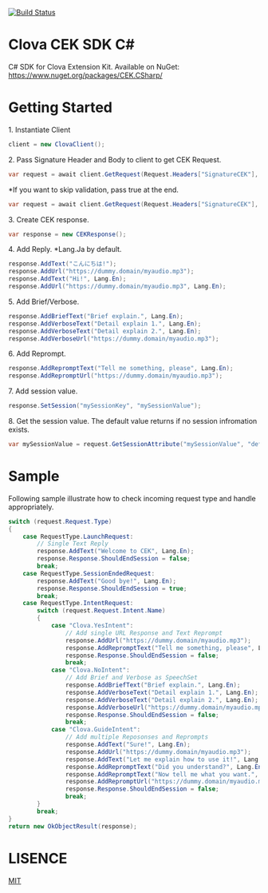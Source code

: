 [![Build Status](https://dev.azure.com/LINEDeveloperCommunity/clova-extensions-kit/_apis/build/status/clova-extensions-kit-CI?branchName=master)](https://dev.azure.com/LINEDeveloperCommunity/clova-extensions-kit/_build/latest?definitionId=3&branchName=master)

# Clova CEK SDK C#

C# SDK for Clova Extension Kit.
Available on NuGet: https://www.nuget.org/packages/CEK.CSharp/

# Getting Started

1\. Instantiate Client

```csharp
client = new ClovaClient();
```

2\. Pass Signature Header and Body to client to get CEK Request.

```csharp
var request = await client.GetRequest(Request.Headers["SignatureCEK"], Request.Body);
```

*If you want to skip validation, pass true at the end.

```csharp
var request = await client.GetRequest(Request.Headers["SignatureCEK"], Request.Body, true);
```

3\. Create CEK response.

```csharp
var response = new CEKResponse();
```

4\. Add Reply. *Lang.Ja by default.

```csharp
response.AddText("こんにちは!");
response.AddUrl("https://dummy.domain/myaudio.mp3");
response.AddText("Hi!", Lang.En);
response.AddUrl("https://dummy.domain/myaudio.mp3", Lang.En);
```

5\. Add Brief/Verbose.

```csharp
response.AddBriefText("Brief explain.", Lang.En);
response.AddVerboseText("Detail explain 1.", Lang.En);
response.AddVerboseText("Detail explain 2.", Lang.En);
response.AddVerboseUrl("https://dummy.domain/myaudio.mp3");
```

6\. Add Reprompt.

```csharp
response.AddRepromptText("Tell me something, please", Lang.En);
response.AddRepromptUrl("https://dummy.domain/myaudio.mp3");
```
7\. Add session value.

```csharp
response.SetSession("mySessionKey", "mySessionValue");
```

8\. Get the session value. The default value returns if no session infromation exists.

```csharp
var mySessionValue = request.GetSessionAttribute("mySessionValue", "defaultValue");
```

# Sample
Following sample illustrate how to check incoming request type and handle appropriately.

```csharp
switch (request.Request.Type)
{
    case RequestType.LaunchRequest:
        // Single Text Reply
        response.AddText("Welcome to CEK", Lang.En);
        response.Response.ShouldEndSession = false;
        break;
    case RequestType.SessionEndedRequest:
        response.AddText("Good bye!", Lang.En);
        response.Response.ShouldEndSession = true;
        break;
    case RequestType.IntentRequest:
        switch (request.Request.Intent.Name)
        {
            case "Clova.YesIntent":
                // Add single URL Response and Text Reprompt
                response.AddUrl("https://dummy.domain/myaudio.mp3");
                response.AddRepromptText("Tell me something, please", Lang.En);
                response.Response.ShouldEndSession = false;
                break;
            case "Clova.NoIntent":
                // Add Brief and Verbose as SpeechSet
                response.AddBriefText("Brief explain.", Lang.En);
                response.AddVerboseText("Detail explain 1.", Lang.En);
                response.AddVerboseText("Detail explain 2.", Lang.En);
                response.AddVerboseUrl("https://dummy.domain/myaudio.mp3");
                response.Response.ShouldEndSession = false;
                break;
            case "Clova.GuideIntent":
                // Add multiple Reposonses and Reprompts
                response.AddText("Sure!", Lang.En);
                response.AddUrl("https://dummy.domain/myaudio.mp3");
                response.AddText("Let me explain how to use it!", Lang.En);
                response.AddRepromptText("Did you understand?", Lang.En);
                response.AddRepromptText("Now tell me what you want.", Lang.En);
                response.AddRepromptUrl("https://dummy.domain/myaudio.mp3");
                response.Response.ShouldEndSession = false;
                break;
        }
        break;
}
return new OkObjectResult(response);
```

# LISENCE

[MIT](./LICENSE)
